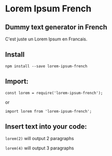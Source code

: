 # Lorem Ipsum French
## Dummy text generator in French
C'est juste un Lorem Ipsum en Francais.



## Install

`npm install --save lorem-ipsum-french`


## Import:

`const lorem = require('lorem-ipsum-french');`

or

`import lorem from 'lorem-ipsum-french';`


## Insert text into your code:


`lorem(2)` will output 2 paragraphs

`lorem(4)` will output 3 paragraphs